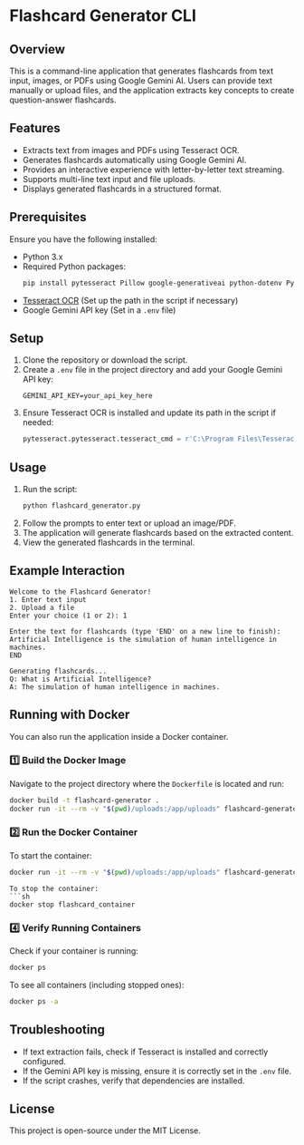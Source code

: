# Flashcard Generator CLI

## Overview
This is a command-line application that generates flashcards from text input, images, or PDFs using Google Gemini AI. Users can provide text manually or upload files, and the application extracts key concepts to create question-answer flashcards.

## Features
- Extracts text from images and PDFs using Tesseract OCR.
- Generates flashcards automatically using Google Gemini AI.
- Provides an interactive experience with letter-by-letter text streaming.
- Supports multi-line text input and file uploads.
- Displays generated flashcards in a structured format.

## Prerequisites
Ensure you have the following installed:
- Python 3.x
- Required Python packages:
  ```sh
  pip install pytesseract Pillow google-generativeai python-dotenv PyPDF2
  ```
- [Tesseract OCR](https://github.com/tesseract-ocr/tesseract) (Set up the path in the script if necessary)
- Google Gemini API key (Set in a `.env` file)

## Setup
1. Clone the repository or download the script.
2. Create a `.env` file in the project directory and add your Google Gemini API key:
   ```
   GEMINI_API_KEY=your_api_key_here
   ```
3. Ensure Tesseract OCR is installed and update its path in the script if needed:
   ```python
   pytesseract.pytesseract.tesseract_cmd = r'C:\Program Files\Tesseract-OCR\tesseract.exe'
   ```

## Usage
1. Run the script:
   ```sh
   python flashcard_generator.py
   ```
2. Follow the prompts to enter text or upload an image/PDF.
3. The application will generate flashcards based on the extracted content.
4. View the generated flashcards in the terminal.

## Example Interaction
```
Welcome to the Flashcard Generator!
1. Enter text input
2. Upload a file
Enter your choice (1 or 2): 1

Enter the text for flashcards (type 'END' on a new line to finish):
Artificial Intelligence is the simulation of human intelligence in machines.
END

Generating flashcards...
Q: What is Artificial Intelligence?
A: The simulation of human intelligence in machines.
```

## Running with Docker
You can also run the application inside a Docker container.

### 1️⃣ Build the Docker Image
Navigate to the project directory where the `Dockerfile` is located and run:
```sh
docker build -t flashcard-generator .
docker run -it --rm -v "$(pwd)/uploads:/app/uploads" flashcard-generator

```

### 2️⃣ Run the Docker Container
To start the container:
```sh
docker run -it --rm -v "$(pwd)/uploads:/app/uploads" flashcard-generator
```


```
To stop the container:
```sh
docker stop flashcard_container
```

### 4️⃣ Verify Running Containers
Check if your container is running:
```sh
docker ps
```
To see all containers (including stopped ones):
```sh
docker ps -a
```

## Troubleshooting
- If text extraction fails, check if Tesseract is installed and correctly configured.
- If the Gemini API key is missing, ensure it is correctly set in the `.env` file.
- If the script crashes, verify that dependencies are installed.

## License
This project is open-source under the MIT License.

